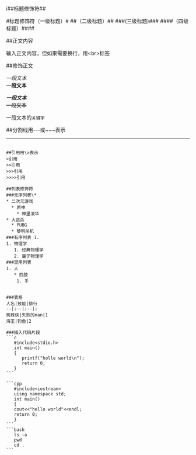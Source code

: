 i##标题修饰符\##

#标题修饰符（一级标题）#
##（二级标题）##
###(三级标题)###
####（四级标题）####


##正文内容

输入正文内容，但如果需要换行，用\<br\>标签


##修饰正文


*一段文本*<br>
**一段文本**


***一段文本***<br>
~~一段文本~~

一段文本的`关键字`


##分割线用\-\-\-或\~\~\~表示

---

~~~

##引用用\>表示
>引用
>>引用
>>>引用
>>>>引用

##列表修饰符
###无序列表\*
* 二次元游戏
  * 原神
    * 神里凌华
* 大逃杀
  * PUBG
  * 黎明杀机
###有序列表 1.
1. 物理学
   1. 经典物理学
   2. 量子物理学
###混用列表
1. 人
   * 四肢
    1. 手


###表格
人名|技能|排行
--|:--|:--|:
蜘蛛侠|失败的man|1
海王|钓鱼|2

###插入代码片段
```c
   #include<stdio.h>
   int main()
   {
      printf("holle world\n");
      return 0;
   }
```

```cpp
   #include<iostream>
   uisng namespace std;
   int main()
   {
   cout<<"hello world"<<endl;
   return 0;
   }
```
```bash
   ls -a
   pwd 
   cd .
```
